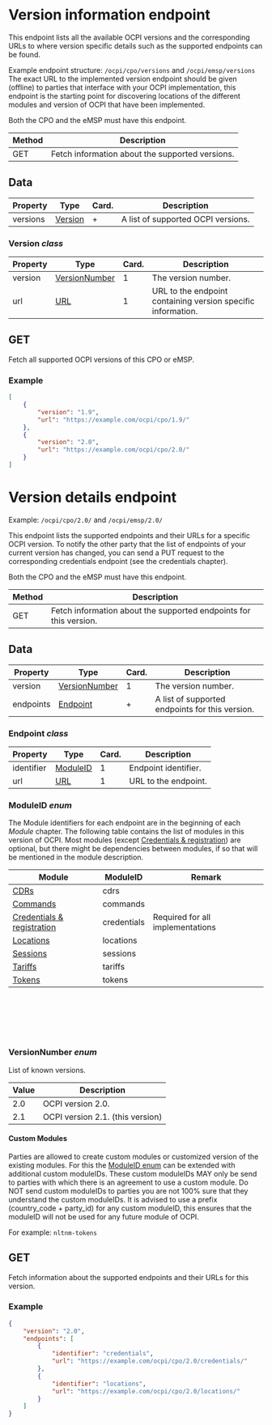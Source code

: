 
# Version information endpoint

This endpoint lists all the available OCPI versions and the corresponding URLs to
where version specific details such as the supported endpoints can be found.

Example endpoint structure: `/ocpi/cpo/versions` and `/ocpi/emsp/versions`
The exact URL to the implemented version endpoint should be given (offline) to parties that interface
with your OCPI implementation, this endpoint is the starting point for discovering locations
of the different modules and version of OCPI that have been implemented.

Both the CPO and the eMSP must have this endpoint.


| Method   | Description                                                             |
| -------- | ----------------------------------------------------------------------- |
| GET      | Fetch information about the supported versions.                         |



## Data


| Property  | Type                       | Card.  | Description                               |
|-----------|----------------------------|--------|-------------------------------------------|
| versions  | [Version](#version-class)  | +      | A list of supported OCPI versions.        |



### Version *class*


| Property | Type                                 | Card. | Description                               |
|----------|--------------------------------------|-------|-------------------------------------------|
| version  | [VersionNumber](#versionnumber-enum) | 1     | The version number.                       |
| url      | [URL](types.md#16-url-type)          | 1     | URL to the endpoint containing version specific information. |



## GET

Fetch all supported OCPI versions of this CPO or eMSP.

### Example

```json
[
    {
        "version": "1.9",
        "url": "https://example.com/ocpi/cpo/1.9/"
    },
    {
        "version": "2.0",
        "url": "https://example.com/ocpi/cpo/2.0/"
    }
]
```


# Version details endpoint

Example: `/ocpi/cpo/2.0/` and `/ocpi/emsp/2.0/`

This endpoint lists the supported endpoints and their URLs for a specific OCPI version. To notify the other party that the list of endpoints of your current version has changed, you can send a PUT request to the corresponding credentials endpoint (see the credentials chapter).

Both the CPO and the eMSP must have this endpoint.


| Method   | Description                                                             |
| -------- | ----------------------------------------------------------------------- |
| GET      | Fetch information about the supported endpoints for this version.       |



## Data


| Property   | Type                                  | Card.  | Description                                      |
|------------|---------------------------------------|--------|--------------------------------------------------|
| version    | [VersionNumber](#versionnumber-enum)  | 1      | The version number.                              |
| endpoints  | [Endpoint](#endpoint-class)           | +      | A list of supported endpoints for this version.  |



### Endpoint *class*


| Property    | Type                         | Card.  | Description                               |
|-------------|------------------------------|--------|-------------------------------------------|
| identifier  | [ModuleID](#moduleid-enum)   | 1      | Endpoint identifier.                      |
| url         | [URL](types.md#16-url-type)  | 1      | URL to the endpoint.                      |



### ModuleID *enum*

The Module identifiers for each endpoint are in the beginning of each *Module* chapter. The following table contains the list of modules in this version of OCPI. Most modules (except [Credentials & registration](credentials.md#credentials-endpoint)) are optional, but there might be dependencies between modules, if so that will be mentioned in the module description.


| Module                                                            | ModuleID      | Remark                                                           |
|-------------------------------------------------------------------|---------------|------------------------------------------------------------------|
| [CDRs](mod_cdrs.md#cdrs-module)                                   | cdrs          | &nbsp;                                                           |
| [Commands](mod_commands.md#commands-module)                       | commands      | &nbsp;                                                           |
| [Credentials & registration](credentials.md#credentials-endpoint) | credentials   | Required for all implementations                                 |
| [Locations](mod_locations.md#locations-module)                    | locations     | &nbsp;                                                           |
| [Sessions](mod_sessions.md#sessions-module)                       | sessions      | &nbsp;                                                           |
| [Tariffs](mod_tariffs.md#tariffs-module)                          | tariffs       | &nbsp;                                                           |
| [Tokens](mod_tokens.md#tokens-module)                             | tokens        | &nbsp;                                                           |


<!--
  Add some whitelines for PDF generation fix, TODO check in new PDf versions 
-->

&nbsp;

&nbsp;

&nbsp;

<!--
  Add some whitelines for PDF generation fix, TODO check in new PDf versions 
-->

### VersionNumber *enum*

List of known versions.


| Value    | Description                         |
|----------|-------------------------------------|
| 2.0      | OCPI version 2.0.                   |
| 2.1      | OCPI version 2.1. (this version)    |



#### Custom Modules

Parties are allowed to create custom modules or customized version of the existing modules.
For this the [ModuleID enum](#moduleid-enum) can be extended with additional custom moduleIDs.
These custom moduleIDs MAY only be send to parties with which there is an agreement to use a custom module. Do NOT send custom moduleIDs to parties you are not 100% sure that they understand the custom moduleIDs.
It is advised to use a prefix (country_code + party_id) for any custom moduleID, this ensures that the moduleID will not be used for any future module of OCPI.
 
For example:
`nltnm-tokens`


## GET

Fetch information about the supported endpoints and their URLs for this version.

### Example

```json
{
    "version": "2.0",
    "endpoints": [
        {
            "identifier": "credentials",
            "url": "https://example.com/ocpi/cpo/2.0/credentials/"
        },
        {
            "identifier": "locations",
            "url": "https://example.com/ocpi/cpo/2.0/locations/"
        }
    ]
}
```
